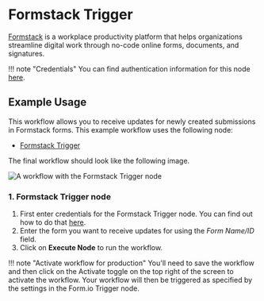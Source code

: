 # Formstack Trigger

[Formstack](https://www.formstack.com/) is a workplace productivity platform that helps organizations streamline digital work through no-code online forms, documents, and signatures.

!!! note "Credentials"
    You can find authentication information for this node [here](/integrations/builtin/credentials/formstackTrigger/).


## Example Usage

This workflow allows you to receive updates for newly created submissions in Formstack forms. This example workflow uses the following node:

- [Formstack Trigger]()

The final workflow should look like the following image.

![A workflow with the Formstack Trigger node](/_images/integrations/builtin/trigger-nodes/formstacktrigger/workflow.png)


### 1. Formstack Trigger node

1. First enter credentials for the Formstack Trigger node. You can find out how to do that [here](/integrations/builtin/credentials/formstackTrigger/).
2. Enter the form you want to receive updates for using the *Form Name/ID* field.
3. Click on **Execute Node** to run the workflow.

!!! note "Activate workflow for production"
    You'll need to save the workflow and then click on the Activate toggle on the top right of the screen to activate the workflow. Your workflow will then be triggered as specified by the settings in the Form.io Trigger node.

